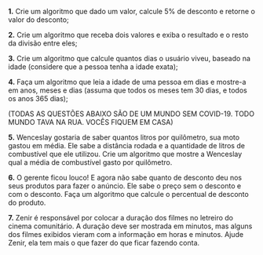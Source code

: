**1.** Crie um algoritmo que dado um valor, calcule 5% de desconto e retorne o valor do desconto;

**2.** Crie um algoritmo que receba dois valores e exiba o resultado e o resto da divisão entre eles;

**3.** Crie um algoritmo que calcule quantos dias o usuário viveu, baseado na idade (considere que a pessoa tenha a idade exata);

**4.** Faça um algoritmo que leia a idade de uma pessoa em dias e mostre-a em anos, meses e dias (assuma que todos os meses tem 30 dias, e todos os anos 365 dias);

(TODAS AS QUESTÕES ABAIXO SÃO DE UM MUNDO SEM COVID-19. TODO MUNDO TAVA NA RUA. VOCÊS FIQUEM EM CASA)

**5.** Wenceslay gostaria de saber quantos litros por quilômetro, sua moto gastou em média. Ele sabe a distância rodada e a quantidade de litros de combustível que ele utilizou. Crie um algoritmo que mostre a Wenceslay qual a média de combustível gasto por quilômetro.

**6.** O gerente ficou louco! E agora não sabe quanto de desconto deu nos seus produtos para fazer o anúncio. Ele sabe o preço sem o desconto e com o desconto. Faça um algoritmo que calcule o percentual de desconto do produto.

**7.** Zenir é responsável por colocar a duração dos filmes no letreiro do cinema comunitário. A duração deve ser mostrada em minutos, mas alguns dos filmes exibidos vieram com a informação em horas e minutos. Ajude Zenir, ela tem mais o que fazer do que ficar fazendo conta.